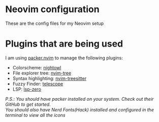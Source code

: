 # Neovim configuration
These are the config files for my Neovim setup

# Plugins that are being used
I am using [packer.nvim](https://github.com/wbthomason/packer.nvim) to manage the following plugins:

- Colorscheme: [nightowl](https://github.com/haishanh/night-owl.vim)
- File explorer tree: [nvim-tree](https://github.com/nvim-tree/nvim-tree.lua)
- Syntax highlighting: [nvim-treesitter](https://github.com/nvim-treesitter/nvim-treesitter)
- Fuzzy Finder: [telescope](https://github.com/nvim-telescope/telescope.nvim)
- LSP: [lsp-zero](https://github.com/VonHeikemen/lsp-zero.nvim)


*P.S.: 
You should have packer installed on your system. Check out their GitHub to get started.<br>
You should also have Nerd Fonts(Hack) installed and configured in the terminal to view all the icons*
